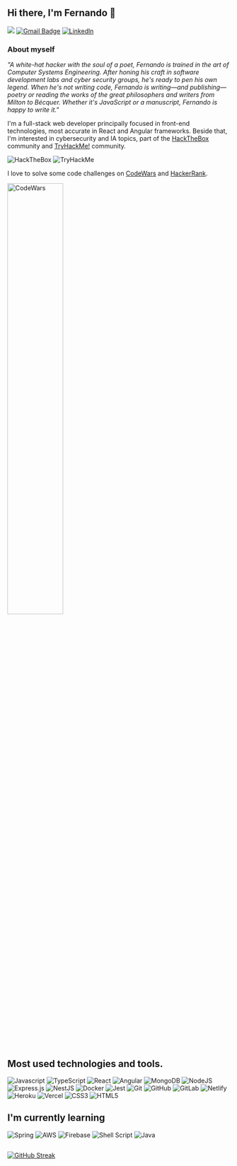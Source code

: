 ## Hi there, I'm Fernando 👋

![](https://komarev.com/ghpvc/?username=fernandoG494&style=flat&label=Profile+Views)
[![Gmail Badge](https://img.shields.io/badge/-Gmail-c14438?style=flat-square&logo=Gmail&logoColor=white&link=mailto:lfgc851@gmail.com)](mailto:lfgc851@gmail.com)
[![Linkedln](https://img.shields.io/badge/LinkedIn-0077B5?style=flat-square&logo=linkedin&logoColor=white)](https://www.linkedin.com/in/lfgc/)

### About myself

_"A white-hat hacker with the soul of a poet, Fernando is trained in the art of Computer Systems Engineering. After honing his craft in software development labs and cyber security groups, he's ready to pen his own legend. When he's not writing code, Fernando is writing—and publishing—poetry or reading the works of the great philosophers and writers from Milton to Bécquer. Whether it's JavaScript or a manuscript, Fernando is happy to write it."_

I'm a full-stack web developer principally focused in front-end technologies, most accurate in React and Angular frameworks. Beside that, I'm interested in cybersecurity and IA topics, part of the [HackTheBox](https://app.hackthebox.com/home) community and [TryHackMe!](https://tryhackme.com/dashboard) community.

<img src="https://www.hackthebox.eu/badge/image/20709" alt="HackTheBox"> <img src="https://tryhackme-badges.s3.amazonaws.com/Incuerd0.png" alt="TryHackMe">

I love to solve some code challenges on [CodeWars](https://www.codewars.com/) and [HackerRank](https://www.hackerrank.com/darkogarcia3?hr_r=1).

<img src="https://www.codewars.com/users/fernandoG494/badges/large" alt="CodeWars" width="50%" height="50%" >

## Most used technologies and tools.

![Javascript](https://img.shields.io/badge/JavaScript-323330?style=for-the-badge&logo=javascript&logoColor=F7DF1E)
![TypeScript](https://img.shields.io/badge/typescript-%23007ACC.svg?style=for-the-badge&logo=typescript&logoColor=white)
![React](https://img.shields.io/badge/react-%2320232a.svg?style=for-the-badge&logo=react&logoColor=%2361DAFB)
![Angular](https://img.shields.io/badge/angular-%23DD0031.svg?style=for-the-badge&logo=angular&logoColor=white)
![MongoDB](https://img.shields.io/badge/MongoDB-%234ea94b.svg?style=for-the-badge&logo=mongodb&logoColor=white)
![NodeJS](https://img.shields.io/badge/node.js-6DA55F?style=for-the-badge&logo=node.js&logoColor=white)
![Express.js](https://img.shields.io/badge/express.js-%23404d59.svg?style=for-the-badge&logo=express&logoColor=%2361DAFB)
![NestJS](https://img.shields.io/badge/nestjs-%23E0234E.svg?style=for-the-badge&logo=nestjs&logoColor=white)
![Docker](https://img.shields.io/badge/docker-%230db7ed.svg?style=for-the-badge&logo=docker&logoColor=white)
![Jest](https://img.shields.io/badge/-jest-%23C21325?style=for-the-badge&logo=jest&logoColor=white)
![Git](https://img.shields.io/badge/git-%23F05033.svg?style=for-the-badge&logo=git&logoColor=white)
![GitHub](https://img.shields.io/badge/github-%23121011.svg?style=for-the-badge&logo=github&logoColor=white)
![GitLab](https://img.shields.io/badge/gitlab-%23181717.svg?style=for-the-badge&logo=gitlab&logoColor=white)
![Netlify](https://img.shields.io/badge/netlify-%23000000.svg?style=for-the-badge&logo=netlify&logoColor=#00C7B7)
![Heroku](https://img.shields.io/badge/heroku-%23430098.svg?style=for-the-badge&logo=heroku&logoColor=white)
![Vercel](https://img.shields.io/badge/vercel-%23000000.svg?style=for-the-badge&logo=vercel&logoColor=white)
![CSS3](https://img.shields.io/badge/css3-%231572B6.svg?style=for-the-badge&logo=css3&logoColor=white)
![HTML5](https://img.shields.io/badge/html5-%23E34F26.svg?style=for-the-badge&logo=html5&logoColor=white)

## I'm currently learning

![Spring](https://img.shields.io/badge/spring-%236DB33F.svg?style=for-the-badge&logo=spring&logoColor=white)
![AWS](https://img.shields.io/badge/AWS-%23FF9900.svg?style=for-the-badge&logo=amazon-aws&logoColor=white)
![Firebase](https://img.shields.io/badge/firebase-%23039BE5.svg?style=for-the-badge&logo=firebase)
![Shell Script](https://img.shields.io/badge/shell_script-%23121011.svg?style=for-the-badge&logo=gnu-bash&logoColor=white)
![Java](https://img.shields.io/badge/java-%23ED8B00.svg?style=for-the-badge&logo=openjdk&logoColor=white)

##

[![GitHub Streak](https://streak-stats.demolab.com?user=fernandoG494&theme=dark)](https://git.io/streak-stats)
